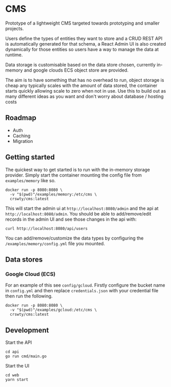 
# CMS

Prototype of a lightweight CMS targeted towards prototyping and smaller projects.

Users define the types of entities they want to store and a CRUD REST API is automatically generated
for that schema, a React Admin UI is also created dynamically for those entities so users have a way to manage the data at runtime.

Data storage is customisable based on the data store chosen, currently in-memory and google clouds ECS object store are provided.

The aim is to have something that has no overhead to run, object storage is cheap any typically scales with the amount of data 
stored, the container starts quickly allowing scale to zero when not in use. Use this to build out as many different ideas
as you want and don't worry about database / hosting costs

## Roadmap

* Auth
* Caching
* Migration


## Getting started

The quickest way to get started is to run with the in-memory storage provider. Simply start the container 
mounting the config file from `examples/memory` like so.

```shell
docker run -p 8080:8080 \
  -v "$(pwd)"/examples/memory:/etc/cms \
  crswty/cms:latest
```

This will start the admin ui at `http://localhost:8080/admin` and the api at `http://localhost:8080/admin`.
You should be able to add/remove/edit records in the admin UI and see those changes in the api with:
```
curl http://localhost:8080/api/users
```

You can add/remove/customize the data types by configuring the `/examples/memory/config.yml` file you mounted.


## Data stores

### Google Cloud (ECS)

For an example of this see `config/gcloud`. Firstly configure the bucket name in `config.yml` and then
replace `credentials.json` with your credential file then run the following.

```shell
docker run -p 8080:8080 \
  -v "$(pwd)"/examples/gcloud:/etc/cms \
  crswty/cms:latest
```

## Development

Start the API
```shell
cd api
go run cmd/main.go
```

Start the UI
```shell
cd web
yarn start
```